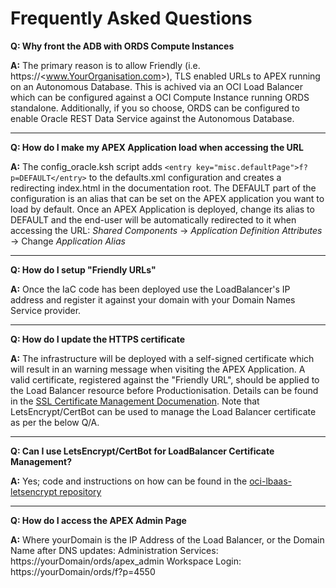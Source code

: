 # Frequently Asked Questions
**Q: Why front the ADB with ORDS Compute Instances**

**A:** The primary reason is to allow Friendly (i.e. https://&lt;www.YourOrganisation.com&gt;), TLS enabled URLs to APEX running on an Autonomous Database.  This is achived via an OCI Load Balancer which can be configured against a OCI Compute Instance running ORDS standalone.  Additionally, if you so choose, ORDS can be configured to enable Oracle REST Data Service against the Autonomous Database. 

---
**Q: How do I make my APEX Application load when accessing the URL**

**A:** The config_oracle.ksh script adds `<entry key="misc.defaultPage">f?p=DEFAULT</entry>` to the defaults.xml configuration and creates a redirecting index.html in the documentation root.  The DEFAULT part of the configuration is an alias that can be set on the APEX application you want to load by default.  Once an APEX Application is deployed, change its alias to DEFAULT and the end-user will be automatically redirected to it when accessing the URL:
*Shared Components* -> *Application Definition Attributes* -> Change *Application Alias*

---
**Q: How do I setup "Friendly URLs"**

**A:** Once the IaC code has been deployed use the LoadBalancer's IP address and register it against your domain with your Domain Names Service provider.

---
**Q: How do I update the HTTPS certificate**

**A:** The infrastructure will be deployed with a self-signed certificate which will result in an warning message when visiting the APEX Application.  A valid certificate, registered against the "Friendly URL", should be applied to the Load Balancer resource before Productionisation.  Details can be found in the [SSL Certificate Management Documenation](https://docs.oracle.com/en-us/iaas/Content/Balance/Tasks/managingcertificates.htm).  Note that LetsEncrypt/CertBot can be used to manage the Load Balancer certificate as per the below Q/A.

--- 
**Q: Can I use LetsEncrypt/CertBot for LoadBalancer Certificate Management?**

**A:** Yes; code and instructions on how can be found in the [oci-lbaas-letsencrypt repository](https://github.com/ukjola/oci-lbaas-letsencrypt)

---
**Q: How do I access the APEX Admin Page**

**A:** Where yourDomain is the IP Address of the Load Balancer, or the Domain Name after DNS updates: 
Administration Services: https://yourDomain/ords/apex_admin
Workspace Login:         https://yourDomain/ords/f?p=4550

